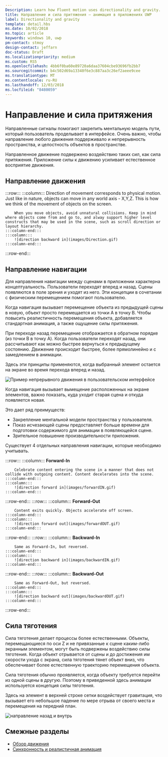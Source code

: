 ```yaml
---
Description: Learn how Fluent motion uses directionality and gravity.
title: Направление и сила притяжения — анимация в приложениях UWP
label: Directionality and gravity
template: detail.hbs
ms.date: 10/02/2018
ms.topic: article
keywords: windows 10, uwp
pm-contact: stmoy
design-contact: jeffarn
doc-status: Draft
ms.localizationpriority: medium
ms.custom: RS5
ms.openlocfilehash: 4bb6f0ba60e89720a6daa37604cbe93696fb2bb7
ms.sourcegitcommit: b4c502d69a13340f6e3c887aa3c26ef2aeee9cee
ms.translationtype: MT
ms.contentlocale: ru-RU
ms.lasthandoff: 12/03/2018
ms.locfileid: "8480059"
---
```

# <a name="directionality-and-gravity"></a>Направление и сила притяжения

Направленные сигналы помогают закрепить ментальную модель пути, который пользователь проделывает в интерфейсе. Очень важно, чтобы направление любого движения поддерживало и непрерывность пространства, и целостность объектов в пространстве.

Направленное движение подвержено воздействию таких сил, как сила притяжения. Приложение силы к движению усиливает естественное восприятие движения.

## <a name="direction-of-movement"></a>Направление движения

:::row:::
    :::column:::
        Direction of movement corresponds to physical motion. Just like in nature, objects can move in any world axis - X,Y,Z. This is how we think of the movement of objects on the screen.

        When you move objects, avoid unnatural collisions. Keep in mind where objects come from and go to, and alway support higher level constructs that may be used in the scene, such as scroll direction or layout hierarchy.
    :::column-end:::
    :::column:::
        ![direction backward in](images/Direction.gif)
    :::column-end:::
:::row-end:::

## <a name="direction-of-navigation"></a>Направление навигации

Для направления навигации между сценами в приложении характерна концептуальность. Пользователи переходят вперед и назад. Сцены появляются в поле зрения и уходят из него. Эти концепции в сочетании с физическим перемещением помогают пользователю.

Когда навигация вызывает перемещение объекта из предыдущей сцены в новую, объект просто перемещается из точки A в точку B. Чтобы повысить реалистичность перемещения объекта, добавляется стандартная анимация, а также ощущение силы притяжения.

При переходе назад перемещение отображается в обратном порядке (из точки B в точку A). Когда пользователи переходят назад, они рассчитывают как можно быстрее вернуться к предыдущему состоянию. Движение происходит быстрее, более прямолинейно и с замедлением в анимации.

Здесь эти принципы применяются, когда выбранный элемент остается на экране во время перехода вперед и назад.

![Пример непрерывного движения в пользовательском интерфейсе](images/continuous3.gif)

Когда навигация вызывает вымещение расположенных на экране элементов, важно показать, куда уходит старая сцена и откуда появляется новая.

Это дает ряд преимуществ:

- Закрепление ментальной модели пространства у пользователя.
- Показ исчезающей сцены предоставляет больше времени для подготовки содержимого для анимации в появляющейся сцене.
- Зрительное повышение производительности приложения.

Существует 4 отдельных направления навигации, которые необходимо учитывать.

:::row:::
    :::column:::
        **Forward-In**

        Celebrate content entering the scene in a manner that does not collide with outgoing content. Content decelerates into the scene.
    :::column-end:::
    :::column:::
        ![direction forward in](images/forwardIN.gif)
    :::column-end:::
:::row-end:::
:::row:::
    :::column:::
        **Forward-Out**

        Content exits quickly. Objects accelerate off screen.
    :::column-end:::
    :::column:::
        ![direction forward out](images/forwardOUT.gif)
    :::column-end:::
:::row-end:::
:::row:::
    :::column:::
        **Backward-In**

        Same as Forward-In, but reversed.
    :::column-end:::
    :::column:::
        ![direction backward in](images/backwardIN.gif)
    :::column-end:::
:::row-end:::
:::row:::
    :::column:::
        **Backward-Out**

        Same as Forward-Out, but reversed.
    :::column-end:::
    :::column:::
        ![direction backward out](images/backwardOUT.gif)
    :::column-end:::
:::row-end:::

## <a name="gravity"></a>Сила тяготения

Сила тяготения делает процессы более естественными. Объекты, перемещающиеся по оси Z и не привязанные к сцене каким-либо экранным элементом, могут быть подвержены воздействию силы тяготения. Когда объект отрывается от сцены и до достижения им скорости ухода с экрана, сила тяготения тянет объект вниз, что обеспечивает более естественную траекторию перемещения объекта.

Сила тяготения обычно проявляется, когда объекту требуется перейти из одной сцены в другую. Поэтому в приведенной здесь анимации используется концепция силы тяготения.

Здесь на элемент в верхней строке сетки воздействует гравитация, что вызывает его небольшое падение по мере отрыва от своего места и перемещения на передний план.

![направление назад и внутрь](images/continuity-photos.gif)

## <a name="related-articles"></a>Смежные разделы

- [Обзор движения](index.md)
- [Синхронность и реалистичная анимация](timing-and-easing.md)
